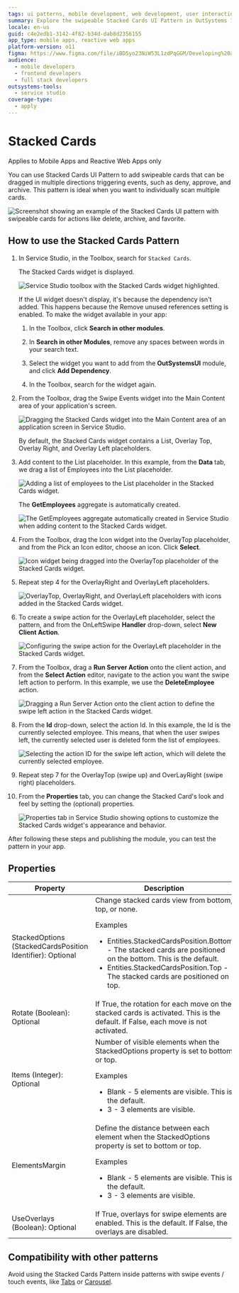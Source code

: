 ```yaml
---
tags: ui patterns, mobile development, web development, user interaction, outsystems ui framework
summary: Explore the swipeable Stacked Cards UI Pattern in OutSystems 11 (O11) for enhancing mobile and reactive web apps.
locale: en-us
guid: c4e2edb1-3142-4f82-b34d-dab8d2356155
app_type: mobile apps, reactive web apps
platform-version: o11
figma: https://www.figma.com/file/iBD5yo23NiW53L1zdPqGGM/Developing%20an%20Application?node-id=213:82
audience:
  - mobile developers
  - frontend developers
  - full stack developers
outsystems-tools:
  - service studio
coverage-type:
  - apply
---
```


# Stacked Cards

<div class="info" markdown="1">

Applies to Mobile Apps and Reactive Web Apps only

</div>

You can use Stacked Cards UI Pattern to add swipeable cards that can be dragged in multiple directions triggering events, such as deny, approve, and archive. This pattern is ideal when you want to individually scan multiple cards.

   ![Screenshot showing an example of the Stacked Cards UI pattern with swipeable cards for actions like delete, archive, and favorite.](images/stackedcards-1.png "Example of Stacked Cards UI")

## How to use the Stacked Cards Pattern

1. In Service Studio, in the Toolbox, search for  `Stacked Cards`.

    The Stacked Cards widget is displayed.

    ![Service Studio toolbox with the Stacked Cards widget highlighted.](images/stackedcards-2-ss.png "Stacked Cards Widget in Service Studio")

    If the UI widget doesn't display, it's because the dependency isn't added. This happens because the Remove unused references setting is enabled. To make the widget available in your app:

    1. In the Toolbox, click **Search in other modules**.

    1. In **Search in other Modules**, remove any spaces between words in your search text.
    
    1. Select the widget you want to add from the **OutSystemsUI** module, and click **Add Dependency**. 
    
    1. In the Toolbox, search for the widget again.

1. From the Toolbox, drag the Swipe Events widget into the Main Content area of your application's screen.

    ![Dragging the Stacked Cards widget into the Main Content area of an application screen in Service Studio.](images/stackedcards-3-ss.png "Dragging Stacked Cards Widget")

    By default, the Stacked Cards widget contains a List, Overlay Top, Overlay Right, and Overlay Left placeholders.

1. Add content to the List placeholder. In this example, from the **Data** tab, we drag a list of Employees into the List placeholder.

    ![Adding a list of employees to the List placeholder in the Stacked Cards widget.](images/stackedcards-4-ss.png "Adding Content to List Placeholder")

    The **GetEmployees** aggregate is automatically created.

    ![The GetEmployees aggregate automatically created in Service Studio when adding content to the Stacked Cards widget.](images/stackedcards-5-ss.png "GetEmployees Aggregate Created")

1. From the Toolbox, drag the Icon widget into the OverlayTop placeholder, and from the Pick an Icon editor, choose an icon. Click **Select**.

    ![Icon widget being dragged into the OverlayTop placeholder of the Stacked Cards widget.](images/stackedcards-6-ss.png "Adding Icon to OverlayTop Placeholder")

1. Repeat step 4 for the OverlayRight and OverlayLeft placeholders.

    ![OverlayTop, OverlayRight, and OverlayLeft placeholders with icons added in the Stacked Cards widget.](images/stackedcards-7-ss.png "Icons Added to Overlay Placeholders")

1. To create a swipe action for the OverlayLeft placeholder, select the pattern, and from the OnLeftSwipe **Handler** drop-down, select **New Client Action**.

    ![Configuring the swipe action for the OverlayLeft placeholder in the Stacked Cards widget.](images/stackedcards-8-ss.png "Setting Swipe Action for OverlayLeft")

1. From the Toolbox, drag a **Run Server Action** onto the client action, and from the **Select Action** editor, navigate to the action you want the swipe left action to perform. In this example, we use the **DeleteEmployee** action.

    ![Dragging a Run Server Action onto the client action to define the swipe left action in the Stacked Cards widget.](images/stackedcards-9-ss.png "Adding Run Server Action")

1. From the **Id** drop-down, select the action Id. In this example, the Id is the currently selected employee. This means, that when the user swipes left, the currently selected user is deleted form the list of employees.

   ![Selecting the action ID for the swipe left action, which will delete the currently selected employee.](images/stackedcards-10-ss.png "Selecting Action ID for Swipe")

1. Repeat step 7 for the OverlayTop (swipe up) and OverLayRight (swipe right) placeholders.

1. From the **Properties** tab, you can change the Stacked Card's look and feel by setting the (optional) properties.

   ![Properties tab in Service Studio showing options to customize the Stacked Cards widget's appearance and behavior.](images/stackedcards-11-ss.png "Stacked Cards Properties")

After following these steps and publishing the module, you can test the pattern in your app.

## Properties

| Property                                                   | Description                                                                                                                                                                                                                                                                                |
|------------------------------------------------------------|--------------------------------------------------------------------------------------------------------------------------------------------------------------------------------------------------------------------------------------------------------------------------------------------|
| StackedOptions (StackedCardsPosition Identifier): Optional | Change stacked cards view from bottom, top, or none.  <p>Examples <ul><li>Entities.StackedCardsPosition.Bottom - The stacked cards are positioned on the bottom. This is the default. </li><li>Entities.StackedCardsPosition.Top - The stacked cards are positioned on top. </li></ul></p> |
| Rotate (Boolean): Optional                                 | If True, the rotation for each move on the stacked cards is activated. This is the default. If False, each move is not activated.                                                                                                                                                          |
| Items (Integer): Optional                                  | Number of visible elements when the StackedOptions property is set to bottom or top. <p>Examples <ul><li>Blank - 5 elements are visible. This is the default. </li><li>3 - 3 elements are visible. </li></ul></p>                                                                          |
| ElementsMargin                                             | Define the distance between each element when the StackedOptions property is set to bottom or top. <p>Examples <ul><li>Blank - 5 elements are visible. This is the default. </li><li>3 - 3 elements are visible. </li></ul></p>                                                            |
| UseOverlays (Boolean): Optional                            | If True, overlays for swipe elements are enabled. This is the default. If False, the overlays are disabled.                                                                                                                                                                                |
  
## Compatibility with other patterns

Avoid using the Stacked Cards Pattern inside patterns with swipe events / touch events, like [Tabs](<../navigation/tabs.md>) or [Carousel](<carousel.md>).
